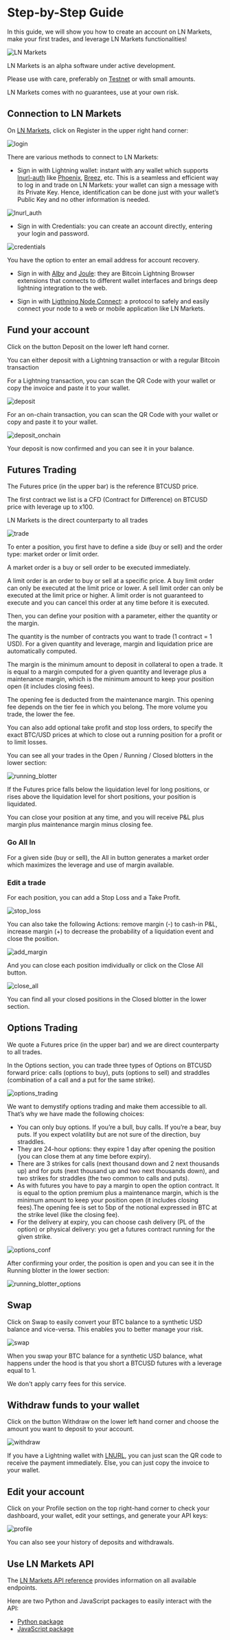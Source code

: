 # Step-by-Step Guide

In this guide, we will show you how to create an account on LN Markets, make your first trades, and leverage LN Markets functionalities!

<img :src="$withBase('/assets/lnm.png')" alt="LN Markets">

LN Markets is an alpha software under active development.

Please use with care, preferably on [Testnet](https://testnet.lnmarkets.com/) or with small amounts.

LN Markets comes with no guarantees, use at your own risk.

## Connection to LN Markets

On [LN Markets](https://lnmarkets.com/), click on Register in the upper right hand corner:

<img :src="$withBase('/assets/login.png')" alt="login">

There are various methods to connect to LN Markets:

- Sign in with Lightning wallet: instant with any wallet which supports [lnurl-auth](https://github.com/fiatjaf/awesome-lnurl#wallets) like [Phoenix](https://phoenix.acinq.co/), [Breez](https://breez.technology/), etc. This is a seamless and efficient way to log in and trade on LN Markets: your wallet can sign a message with its Private Key. Hence, identification can be done just with your wallet’s Public Key and no other information is needed.

<img :src="$withBase('/assets/lnurl_auth.png')" alt="lnurl_auth">

- Sign in with Credentials: you can create an account directly, entering your login and password.

<img :src="$withBase('/assets/credentials.png')" alt="credentials">

You have the option to enter an email address for account recovery.

- Sign in with [Alby](https://getalby.com/) and [Joule](https://lightningjoule.com/): they are Bitcoin Lightning Browser extensions that connects to different wallet interfaces and brings deep lightning integration to the web.

- Sign in with [Ligthning Node Connect](https://github.com/lightninglabs/lightning-node-connect): a protocol to safely and easily connect your node to a web or mobile application like LN Markets.

## Fund your account

Click on the button Deposit on the lower left hand corner.

You can either deposit with a Lightning transaction or with a regular Bitcoin transaction

For a Lightning transaction, you can scan the QR Code with your wallet or copy the invoice and paste it to your wallet.

<img :src="$withBase('/assets/deposit.png')" alt="deposit">

For an on-chain transaction, you can scan the QR Code with your wallet or copy and paste it to your wallet.

<img :src="$withBase('/assets/deposit_onchain.png')" alt="deposit_onchain">

Your deposit is now confirmed and you can see it in your balance.

<!-- <img :src="$withBase('/assets/depositqr.png')" alt="depositqr"> -->

## Futures Trading

The Futures price (in the upper bar) is the reference BTCUSD price. 

The first contract we list is a CFD (Contract for Difference) on BTCUSD price with leverage up to x100.

LN Markets is the direct counterparty to all trades

<img :src="$withBase('/assets/trade.png')" alt="trade">

To enter a position, you first have to define a side (buy or sell) and the order type: market order or limit order.

A market order is a buy or sell order to be executed immediately.

A limit order is an order to buy or sell at a specific price. A buy limit order can only be executed at the limit price or lower. A sell limit order can only be executed at the limit price or higher. A limit order is not guaranteed to execute and you can cancel this order at any time before it is executed.

Then, you can define your position with a parameter, either the quantity or the margin.

The quantity is the number of contracts you want to trade (1 contract = 1 USD). For a given quantity and leverage, margin and liquidation price are automatically computed.

The margin is the minimum amount to deposit in collateral to open a trade. It is equal to a margin computed for a given quantity and leverage plus a maintenance margin, which is the minimum amount to keep your position open (it includes closing fees).

The opening fee is deducted from the maintenance margin. This opening fee depends on the tier fee in which you belong. The more volume you trade, the lower the fee.

You can also add optional take profit and stop loss orders, to specify the exact BTC/USD prices at which to close out a running position for a profit or to limit losses.

You can see all your trades in the Open / Running / Closed blotters in the lower section:

<img :src="$withBase('/assets/running_blotter.png')" alt="running_blotter">

If the Futures price falls below the liquidation level for long positions, or rises above the liquidation level for short positions, your position is liquidated.   

You can close your position at any time, and you will receive P&L plus margin plus maintenance margin minus closing fee. 

### Go All In

For a given side (buy or sell), the All in button generates a market order which maximizes the leverage and use of margin available.

### Edit a trade

For each position, you can add a Stop Loss and a Take Profit.

<img :src="$withBase('/assets/stop_loss.png')" alt="stop_loss">

You can also take the following Actions: remove margin (-) to cash-in P&L, increase margin (+) to decrease the probability of a liquidation event and close the position.

<img :src="$withBase('/assets/add_margin.png')" alt="add_margin">

And you can close each position imdividually or click on the Close All button.

<img :src="$withBase('/assets/close_all.png')" alt="close_all">

You can find all your closed positions in the Closed blotter in the lower section.

## Options Trading

We quote a Futures price (in the upper bar) and we are direct counterparty to all trades.

In the Options section, you can trade three types of Options on BTCUSD forward price: calls (options to buy), puts (options to sell) and straddles (combination of a call and a put for the same strike).

<img :src="$withBase('/assets/options_trading.png')" alt="options_trading">

We want to demystify options trading and make them accessible to all. That’s why we have made the following choices:
- You can only buy options. If you’re a bull, buy calls. If you’re a bear, buy puts. If you expect volatility but are not sure of the direction, buy straddles.
- They are 24-hour options: they expire 1 day after opening the position (you can close them at any time before expiry).
- There are 3 strikes for calls (next thousand down and 2 next thousands up) and for puts (next thousand up and two next thousands down), and two strikes for straddles (the two common to calls and puts).
- As with futures you have to pay a margin to open the option contract. It is equal to the option premium plus a maintenance margin, which is the minimum amount to keep your position open (it includes closing fees).The opening fee is set to 5bp of the notional expressed in BTC at the strike level (like the closing fee).
- For the delivery at expiry, you can choose cash delivery (PL of the option) or physical delivery: you get a futures contract running for the given strike.

<img :src="$withBase('/assets/options_conf.png')" alt="options_conf">

After confirming your order, the position is open and you can see it in the Running blotter in the lower section:

<img :src="$withBase('/assets/running_blotter_options.png')" alt="running_blotter_options">

## Swap

Click on Swap to easily convert your BTC balance to a synthetic USD balance and vice-versa. This enables you to better manage your risk.

<img :src="$withBase('/assets/swap.png')" alt="swap">

When you swap your BTC balance for a synthetic USD balance, what happens under the hood is that you short a BTCUSD futures with a leverage equal to 1.

We don't apply carry fees for this service.


## Withdraw funds to your wallet

Click on the button Withdraw on the lower left hand corner and choose the amount you want to deposit to your account.

<img :src="$withBase('/assets/withdraw.png')" alt="withdraw">

If you have a Lightning wallet with [LNURL](https://github.com/fiatjaf/awesome-lnurl#wallets), you can just scan the QR code to receive the payment immediately. Else, you can just copy the invoice to your wallet.

## Edit your account

Click on your Profile section on the top right-hand corner to check your dashboard, your wallet, edit your settings, and generate your API keys:

<img :src="$withBase('/assets/profile.png')" alt="profile">

You can also see your history of deposits and withdrawals.

## Use LN Markets API

The [LN Markets API reference](https://docs.lnmarkets.com/api/v2/) provides information on all available endpoints.

Here are two Python and JavaScript packages to easily interact with the API:
- [Python package](https://pypi.org/project/ln-markets/)
- [JavaScript package](https://www.npmjs.com/package/@ln-markets/api)
